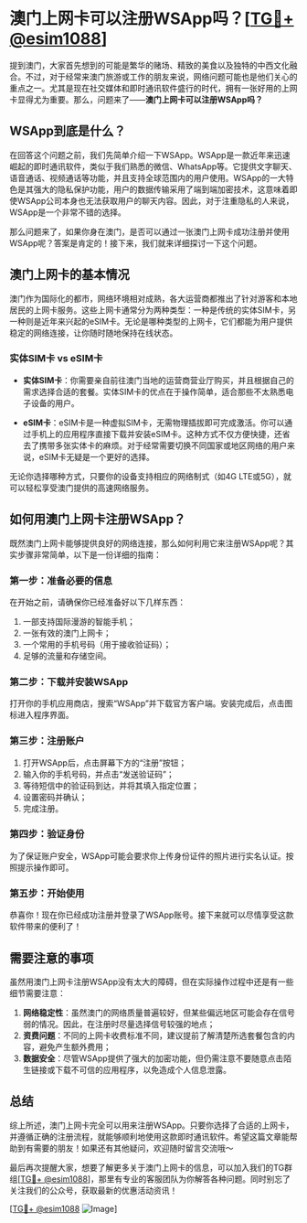 # 澳门上网卡可以注册WSApp吗？[[TG💪+ @esim1088](https://t.me/s/esim1088)]

提到澳门，大家首先想到的可能是繁华的赌场、精致的美食以及独特的中西文化融合。不过，对于经常来澳门旅游或工作的朋友来说，网络问题可能也是他们关心的重点之一。尤其是现在社交媒体和即时通讯软件盛行的时代，拥有一张好用的上网卡显得尤为重要。那么，问题来了——**澳门上网卡可以注册WSApp吗？**

## WSApp到底是什么？

在回答这个问题之前，我们先简单介绍一下WSApp。WSApp是一款近年来迅速崛起的即时通讯软件，类似于我们熟悉的微信、WhatsApp等。它提供文字聊天、语音通话、视频通话等功能，并且支持全球范围内的用户使用。WSApp的一大特色是其强大的隐私保护功能，用户的数据传输采用了端到端加密技术，这意味着即使WSApp公司本身也无法获取用户的聊天内容。因此，对于注重隐私的人来说，WSApp是一个非常不错的选择。

那么问题来了，如果你身在澳门，是否可以通过一张澳门上网卡成功注册并使用WSApp呢？答案是肯定的！接下来，我们就来详细探讨一下这个问题。

## 澳门上网卡的基本情况

澳门作为国际化的都市，网络环境相对成熟，各大运营商都推出了针对游客和本地居民的上网卡服务。这些上网卡通常分为两种类型：一种是传统的实体SIM卡，另一种则是近年来兴起的eSIM卡。无论是哪种类型的上网卡，它们都能为用户提供稳定的网络连接，让你随时随地保持在线状态。

### 实体SIM卡 vs eSIM卡

- **实体SIM卡**：你需要亲自前往澳门当地的运营商营业厅购买，并且根据自己的需求选择合适的套餐。实体SIM卡的优点在于操作简单，适合那些不太熟悉电子设备的用户。
  
- **eSIM卡**：eSIM卡是一种虚拟SIM卡，无需物理插拔即可完成激活。你可以通过手机上的应用程序直接下载并安装eSIM卡。这种方式不仅方便快捷，还省去了携带多张实体卡的麻烦。对于经常需要切换不同国家或地区网络的用户来说，eSIM卡无疑是一个更好的选择。

无论你选择哪种方式，只要你的设备支持相应的网络制式（如4G LTE或5G），就可以轻松享受澳门提供的高速网络服务。

## 如何用澳门上网卡注册WSApp？

既然澳门上网卡能够提供良好的网络连接，那么如何利用它来注册WSApp呢？其实步骤非常简单，以下是一份详细的指南：

### 第一步：准备必要的信息

在开始之前，请确保你已经准备好以下几样东西：
1. 一部支持国际漫游的智能手机；
2. 一张有效的澳门上网卡；
3. 一个常用的手机号码（用于接收验证码）；
4. 足够的流量和存储空间。

### 第二步：下载并安装WSApp

打开你的手机应用商店，搜索“WSApp”并下载官方客户端。安装完成后，点击图标进入程序界面。

### 第三步：注册账户

1. 打开WSApp后，点击屏幕下方的“注册”按钮；
2. 输入你的手机号码，并点击“发送验证码”；
3. 等待短信中的验证码到达，并将其填入指定位置；
4. 设置密码并确认；
5. 完成注册。

### 第四步：验证身份

为了保证账户安全，WSApp可能会要求你上传身份证件的照片进行实名认证。按照提示操作即可。

### 第五步：开始使用

恭喜你！现在你已经成功注册并登录了WSApp账号。接下来就可以尽情享受这款软件带来的便利了！

## 需要注意的事项

虽然用澳门上网卡注册WSApp没有太大的障碍，但在实际操作过程中还是有一些细节需要注意：

1. **网络稳定性**：虽然澳门的网络质量普遍较好，但某些偏远地区可能会存在信号弱的情况。因此，在注册时尽量选择信号较强的地点；
2. **资费问题**：不同的上网卡收费标准不同，建议提前了解清楚所选套餐包含的内容，避免产生额外费用；
3. **数据安全**：尽管WSApp提供了强大的加密功能，但仍需注意不要随意点击陌生链接或下载不可信的应用程序，以免造成个人信息泄露。

## 总结

综上所述，澳门上网卡完全可以用来注册WSApp。只要你选择了合适的上网卡，并遵循正确的注册流程，就能够顺利地使用这款即时通讯软件。希望这篇文章能帮助到有需要的朋友！如果还有其他疑问，欢迎随时留言交流哦～

最后再次提醒大家，想要了解更多关于澳门上网卡的信息，可以加入我们的TG群组[[TG💪+ @esim1088](https://t.me/s/esim1088)]，那里有专业的客服团队为你解答各种问题。同时别忘了关注我们的公众号，获取最新的优惠活动资讯！

[[TG💪+ @esim1088](https://t.me/s/esim1088) ![Image](https://i.postimg.cc/4NQfJmqS/Snipaste-2025-05-13-00-14-12.png)]